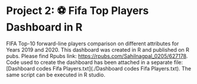 # Project 2: ⚽️ Fifa Top Players Dashboard in R

FIFA Top-10 forward-line players comparison on different attributes for Years 2019 and 2020. This dashboard was created in R and published on R pubs. Please find Rpubs link: https://rpubs.com/Sahilnagpal_0205/627178.
Code used to create the dashboard has been attached in a separate file: [Dashboard codes Fifa Players.txt](./Dashboard codes Fifa Players.txt). The same script can be executed in R studio.
